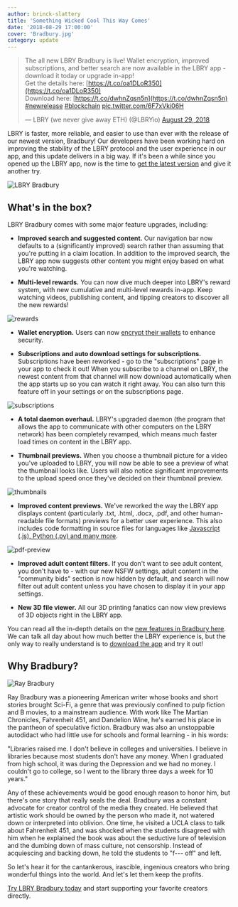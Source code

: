 ```yaml
---
author: brinck-slattery
title: 'Something Wicked Cool This Way Comes'
date: '2018-08-29 17:00:00'
cover: 'Bradbury.jpg'
category: update
---
```


> The all new LBRY Bradbury is live! Wallet encryption, improved subscriptions, and better search are now available in the LBRY app - download it today or upgrade in-app!<br/>
> Get the details here: [https://t.co/oa1DLoR350](https://t.co/oa1DLoR350)<br/>
> Download here: [https://t.co/dwhnZqsn5n](https://t.co/dwhnZqsn5n) [#newrelease](https://twitter.com/hashtag/newrelease) [#blockchain](https://twitter.com/hashtag/blockchain) [pic.twitter.com/6F7xVki06H](https://t.co/6F7xVki06H)
>
> — LBRY (we never give away ETH) (@LBRYio) [August 29, 2018](https://twitter.com/LBRYio/status/1034894356552003590)

LBRY is faster, more reliable, and easier to use than ever with the release of our newest version, Bradbury! Our developers have been working hard on improving the stability of the LBRY protocol and the user experience in our app, and this update delivers in a big way. If it's been a while since you opened up the LBRY app, now is the time to [get the latest version](https://lbry.io/get) and give it another try.

![LBRY Bradbury](https://spee.ch/2c249b33d9f6564acb4555d5fe4e97f5901e4657/lbry-bradbury.gif)

## What's in the box?
LBRY Bradbury comes with some major feature upgrades, including:

* **Improved search and suggested content.** Our navigation bar now defaults to a (significantly improved) search rather than assuming that you're putting in a claim location. In addition to the improved search, the LBRY app now suggests other content you might enjoy based on what you're watching.

* **Multi-level rewards.** You can now dive much deeper into LBRY's reward system, with new cumulative and multi-level rewards in-app. Keep watching videos, publishing content, and tipping creators to discover all the new rewards!

![rewards](https://spee.ch/34dee02a49fefd7301307f4b95948a0cd8ae7990/rewards-sub-download.jpeg)

* **Wallet encryption.** Users can now [encrypt their wallets](https://lbry.io/faq/wallet-encryption) to enhance security.

* **Subscriptions and auto download settings for subscriptions.** Subscriptions have been reworked - go to the "subscriptions" page in your app to check it out! When you subscribe to a channel on LBRY, the newest content from that channel will now download automatically when the app starts up so you can watch it right away. You can also turn this feature off in your settings or on the subscriptions page.

![subscriptions](https://spee.ch/ea67ed430188092d70af405d05425dd97288124f/subscriptions-page.jpeg)

* **A total daemon overhaul.** LBRY's upgraded daemon (the program that allows the app to communicate with other computers on the LBRY network) has been completely revamped, which means much faster load times on content in the LBRY app.

* **Thumbnail previews.** When you choose a thumbnail picture for a video you've uploaded to LBRY, you will now be able to see a preview of what the thumbnail looks like. Users will also notice significant improvements to the upload speed once they've decided on their thumbnail preview.

![thumbnails](https://spee.ch/64d74fe70b627fff863d54b6204ee9ff7fb91baf/thumb-preview.jpeg)

* **Improved content previews.** We've reworked the way the LBRY app displays content (particularly .txt, .html, .docx, .pdf, and other human-readable file formats) previews for a better user experience. This also includes code formatting in source files for languages like [Javascript (.js), Python (.py) and many more](https://codemirror.net/mode).

![pdf-preview](https://spee.ch/b78059549b8059d42dab5e8dce14cf46581e37fa/pdf-preview.jpeg)

* **Improved adult content filters.** If you don't want to see adult content, you don't have to - with our new NSFW settings, adult content in the "community bids" section is now hidden by default, and search will now filter out adult content unless you have chosen to display it in your app settings.

* **New 3D file viewer.** All our 3D printing fanatics can now view previews of 3D objects right in the LBRY app.

You can read all the in-depth details on the [new features in Bradbury here](https://github.com/lbryio/lbry-desktop/releases/tag/v0.24.0). We can talk all day about how much better the LBRY experience is, but the only way to really understand is to [download the app](https://lbry.io/get) and try it out!

## Why Bradbury?
![Ray Bradbury](https://spee.ch/604a76fefad6fbebaf14d7926f62324ff46de3c5/BradburyWide.jpeg)

Ray Bradbury was a pioneering American writer whose books and short stories brought Sci-Fi, a genre that was previously confined to pulp fiction and B movies, to a mainstream audience. With work like The Martian Chronicles, Fahrenheit 451, and Dandelion Wine, he's earned his place in the pantheon of speculative fiction. Bradbury was also an unstoppable autodidact who had little use for schools and formal learning - in his words:

"Libraries raised me. I don't believe in colleges and universities. I believe in libraries because most students don't have any money. When I graduated from high school, it was during the Depression and we had no money. I couldn't go to college, so I went to the library three days a week for 10 years."

Any of these achievements would be good enough reason to honor him, but there's one story that really seals the deal. Bradbury was a constant advocate for creator control of the media they created. He believed that artistic work should be owned by the person who made it, not watered down or interpreted into oblivion. One time, he visited a UCLA class to talk about Fahrenheit 451, and was shocked when the students disagreed with him when he explained the book was about the seductive lure of television and the dumbing down of mass culture, not censorship. Instead of acquiescing and backing down, he told the students to "f--- off" and left.

So let's hear it for the cantankerous, irascible, ingenious creators who bring wonderful things into the world. And let's let them keep the profits.

[Try LBRY Bradbury today](https://lbry.io/get) and start supporting your favorite creators directly.
